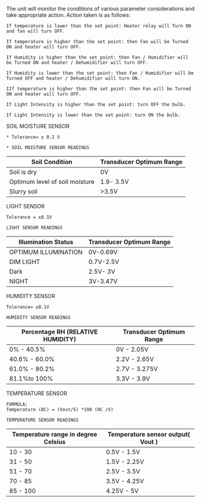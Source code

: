 The unit will monitor the conditions of various parameter considerations and take appropriate action. Action taken is as follows:

    If temperature is lower than the set point: Heater relay will Turn ON and fan will turn OFF.

    If temperature is higher than the set point: then Fan will be Turned ON and heater will turn OFF.

    If Humidity is higher than the set point: then Fan / Humidifier will be Turned ON and heater / Dehumidifier will turn OFF.

    If Humidity is lower than the set point: then Fan / Humidifier will be Turned OFF and heater / Dehumidifier will turn ON.

    IIf temperature is higher than the set point: then Fan will be Turned ON and heater will turn OFF.

    If Light Intensity is higher than the set point: turn OFF the bulb.

    If Light Intensity is lower than the set point: turn ON the bulb.




SOIL MOISTURE SENSOR

    * Tolerance= ± 0.2 V
         
    * SOIL MOISTURE SENSOR READINGS

| Soil Condition | Transducer Optimum Range |
| ------------- | ------------- |
| Soil is dry  | 0V  |
| Optimum level of soil moisture  | 1.9- 3.5V  |
| Slurry soil | >3.5V |



LIGHT SENSOR

    Tolerance = ±0.1V

    LIGHT SENSOR READINGS

| Illumination Status | Transducer Optimum Range |
| ------------- | ------------- |
| OPTIMUM ILLUMINATION  | 0V-0.69V  |
| DIM LIGHT  | 0.7V-2.5V  |
| Dark | 2.5V- 3V |
| NIGHT | 3V-3.47V |



HUMIDITY SENSOR

    Tolerance= ±0.1V

    HUMIDITY SENSOR READINGS
    
    
| Percentage RH (RELATIVE HUMIDITY) | Transducer Optimum Range |
| ------------- | ------------- |
| 0% - 40.5%  | 0V - 2.05V  |
| 40.6% - 60.0% | 2.2V - 2.65V |
| 61.0% - 80.2% | 2.7V - 3.275V |
| 81.1%to 100% | 3.3V - 3.9V |



TEMPERATURE SENSOR

    FORMULA:
    Temperature (0C) = (Vout/5) *100 (0C /V)

    TEMPERATURE SENSOR READINGS



| Temperature range in degree Celsius | Temperature sensor output( Vout ) |
| ------------- | ------------- |
| 10 - 30  | 0.5V - 1.5V  |
| 31 - 50 | 1.5V - 2.25V |
| 51 - 70 | 2.5V - 3.5V |
| 70 - 85 | 3.5V - 4.25V |
| 85 - 100 | 4.25V - 5V |


